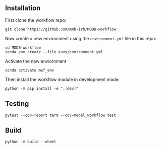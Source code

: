 ## Installation

First clone the workflow repo:

`git clone https://github.com/mmb-irb/MDDB-workflow`

Now create a new environment using the `environment.yml` file in this repo:

`cd MDDB-workflow`<br />
`conda env create --file envs/environment.yml`

Activate the new enviornment

`conda activate mwf_env`

Then install the workflow module in development mode:

`python -m pip install -e ".[dev]"`


## Testing

`pytest --cov-report term --cov=model_workflow test`

## Build

`python -m build --wheel`